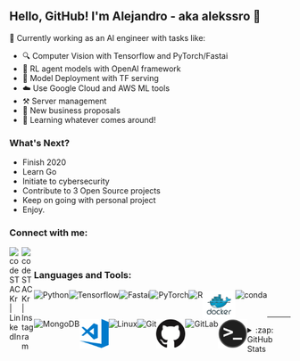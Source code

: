 ## Hello, GitHub! I'm Alejandro - aka alekssro 👋

💼 Currently working as an AI engineer with tasks like:

- 🔍 Computer Vision with Tensorflow and PyTorch/Fastai
- 🤖 RL agent models with OpenAI framework
- 🔮 Model Deployment with TF serving
- ☁️ Use Google Cloud and AWS ML tools
- ⚒ Server management
- 🧪 New business proposals
- 🔬 Learning whatever comes around!

### What's Next?

- Finish 2020
- Learn Go
- Initiate to cybersecurity
- Contribute to 3 Open Source projects
- Keep on going with personal project
- Enjoy.



### Connect with me:

[<img align="left" alt="codeSTACKr | LinkedIn" width="22px" src="https://cdn.jsdelivr.net/npm/simple-icons@v3/icons/linkedin.svg" />][linkedin]
[<img align="left" alt="codeSTACKr | Instagram" width="22px" src="https://cdn.jsdelivr.net/npm/simple-icons@v3/icons/instagram.svg" />][instagram]

<br />

### Languages and Tools:

[<img align="left" alt="Python" height="52px" src="https://upload.wikimedia.org/wikipedia/commons/thumb/c/c3/Python-logo-notext.svg/1200px-Python-logo-notext.svg.png" />][pythonbestpractices]
[<img align="left" alt="Tensorflow" height="52px" src="https://upload.wikimedia.org/wikipedia/commons/thumb/2/2d/Tensorflow_logo.svg/1200px-Tensorflow_logo.svg.png" />][tensorflow]
[<img align="left" alt="Fastai" height="52px" src="https://www.fast.ai/images/Fast.ai.png" />][fastai]
[<img align="left" alt="PyTorch" height="52px" src="https://upload.wikimedia.org/wikipedia/commons/thumb/1/10/PyTorch_logo_icon.svg/1200px-PyTorch_logo_icon.svg.png" />][pytorch]
[<img align="left" alt="R" height="52px" src="https://upload.wikimedia.org/wikipedia/commons/thumb/1/1b/R_logo.svg/1280px-R_logo.svg.png" />][rlang]
[<img align="left" alt="docker" height="52px" src="https://raw.githubusercontent.com/docker-library/docs/c350af05d3fac7b5c3f6327ac82fe4d990d8729c/docker/logo.png" />][docker]
[<img align="left" alt="conda" height="52px" src="https://avatars0.githubusercontent.com/u/6392739?s=400&v=4" />][conda]
[<img align="left" alt="MongoDB" height="52px" src="https://cdn.iconscout.com/icon/free/png-512/mongodb-3-1175138.png" />][mongodb]
[<img align="left" alt="Visual Studio Code" height="52px" src="https://raw.githubusercontent.com/github/explore/80688e429a7d4ef2fca1e82350fe8e3517d3494d/topics/visual-studio-code/visual-studio-code.png" />][vscode]
<img align="left" alt="Linux" height="52px" src="https://upload.wikimedia.org/wikipedia/commons/thumb/a/ab/Linux_Logo_in_Linux_Libertine_Font.svg/1200px-Linux_Logo_in_Linux_Libertine_Font.svg.png" />
<img align="left" alt="Git" height="52px" src="https://upload.wikimedia.org/wikipedia/commons/thumb/3/3f/Git_icon.svg/1024px-Git_icon.svg.png" />
<img align="left" alt="GitHub" height="52px" src="https://raw.githubusercontent.com/github/explore/78df643247d429f6cc873026c0622819ad797942/topics/github/github.png" />
<img align="left" alt="GitLab" height="52px" src="https://upload.wikimedia.org/wikipedia/commons/thumb/1/18/GitLab_Logo.svg/1200px-GitLab_Logo.svg.png" />
<img align="left" alt="Terminal" height="52px" src="https://raw.githubusercontent.com/github/explore/80688e429a7d4ef2fca1e82350fe8e3517d3494d/topics/terminal/terminal.png" />



<br />
<br />

---

<!-- Add Spotify Playing: https://github.com/codeSTACKr/spotify-now-playing/blob/master/SetUp.md -->
<!-- ### Spotify Playing 🎧

[<img src="https://now-playing-codestackr.vercel.app/api/spotify-playing" alt="alekssro Spotify Now Playing" width="350" />](https://open.spotify.com/user/alekssro) -->


<details>
  <summary>:zap: GitHub Stats</summary>

  <img align="left" alt="codeSTACKr's GitHub Stats" src="https://github-readme-stats.codestackr.vercel.app/api?username=alekssro&show_icons=true&hide_border=true" />

</details>

[instagram]: https://instagram.com/alekssro
[linkedin]: https://www.linkedin.com/in/alekssro/
[pythonbestpractices]: https://gist.github.com/sloria/7001839
[tensorflow]: https://www.tensorflow.org/
[mongodb]: https://www.mongodb.com/
[fastai]: https://docs.fast.ai/
[pytorch]: https://pytorch.org/
[rlang]: https://www.r-project.org/about.html
[docker]: https://www.docker.com/
[conda]: https://docs.conda.io/en/latest/
[vscode]: https://code.visualstudio.com/



